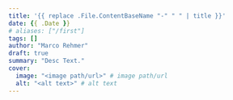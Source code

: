 ```yaml
---
title: '{{ replace .File.ContentBaseName "-" " " | title }}'
date: {{ .Date }}
# aliases: ["/first"]
tags: []
author: "Marco Rehmer"
draft: true
summary: "Desc Text."
cover:
  image: "<image path/url>" # image path/url
  alt: "<alt text>" # alt text
---
```

